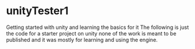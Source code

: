 # unityTester1
Getting started with unity and learning the basics for it
The following is just the code for a starter project on unity none of the work is meant to be published and it was mostly for learning and using the engine.
